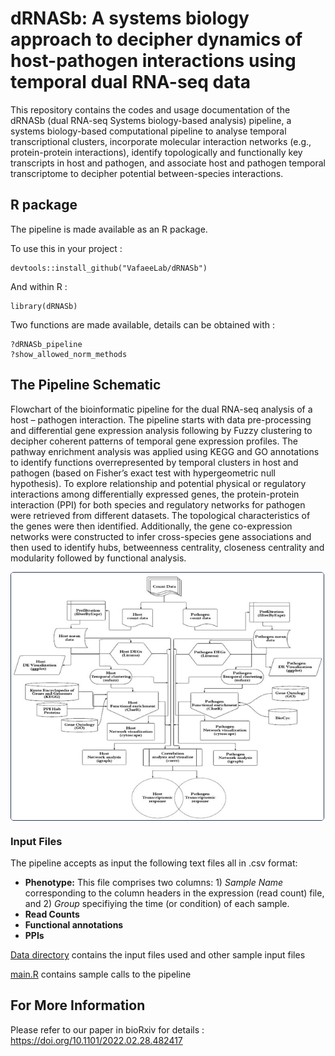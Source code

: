 # dRNASb: A systems biology approach to decipher dynamics of host-pathogen interactions using temporal dual RNA-seq data
This repository contains the codes and usage documentation of the dRNASb (dual RNA-seq Systems biology-based analysis) pipeline, a systems biology-based computational pipeline to analyse temporal transcriptional clusters, incorporate molecular interaction networks (e.g., protein-protein interactions), identify topologically and functionally key transcripts in host and pathogen, and associate host and pathogen temporal transcriptome to decipher potential between-species interactions.  

## R package
The pipeline is made available as an R package.

To use this in your project :
```
devtools::install_github("VafaeeLab/dRNASb")
```
And within R :
```
library(dRNASb)
```

Two functions are made available, details can be obtained with :
```
?dRNASb_pipeline
?show_allowed_norm_methods
```

## The Pipeline Schematic
Flowchart of the bioinformatic pipeline for the dual RNA-seq analysis of a host – pathogen interaction. The pipeline starts with data pre-processing and differential gene expression analysis following by Fuzzy clustering to decipher coherent patterns of temporal gene expression profiles. The pathway enrichment analysis was applied using KEGG and GO annotations to identify functions overrepresented by temporal clusters in host and pathogen (based on Fisher’s exact test with hypergeometric null hypothesis). To explore relationship and potential physical or regulatory interactions among differentially expressed genes, the protein-protein interaction (PPI) for both species and regulatory networks for pathogen were retrieved from different datasets. The topological characteristics of the genes were then identified. Additionally, the gene co-expression networks were constructed to infer cross-species gene associations and then used to identify hubs, betweenness centrality, closeness centrality and modularity followed by functional analysis.

<img style='display: table; border-radius: 5px; border: 1px solid #293954; '
              src="pipeline.png" width="500">
              
### Input Files
The pipeline accepts as input the following text files all in .csv format: 

- **Phenotype:** This file comprises two columns: 1) *Sample Name* corresponding to the column headers in the expression (read count) file, and 2) *Group* specifiying the time (or condition) of each sample. 
- **Read Counts**
- **Functional annotations**
- **PPIs**

[Data directory](Data) contains the input files used and other sample input files

[main.R](main.R) contains sample calls to the pipeline

## For More Information
Please refer to our paper in bioRxiv for details : https://doi.org/10.1101/2022.02.28.482417
